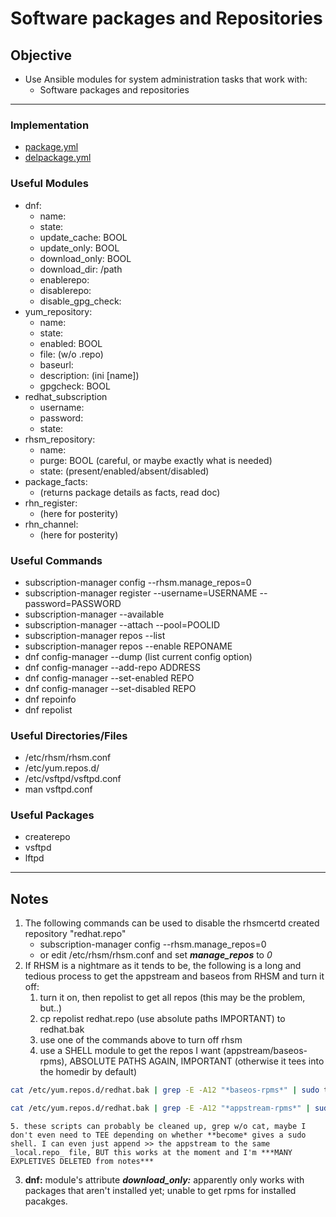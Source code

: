 # Software packages and Repositories

## Objective
* Use Ansible modules for system administration tasks that work with:
	* Software packages and repositories

---

### Implementation
* [package.yml](package.yml)
* [delpackage.yml](delpackage.yml)

### Useful Modules
* dnf:
	* name:
	* state:
	* update_cache: BOOL
	* update_only: BOOL
	* download_only: BOOL
	* download_dir: /path
	* enablerepo:
	* disablerepo:
	* disable_gpg_check:
* yum_repository:
	* name:
	* state:
	* enabled: BOOL
	* file: (w/o .repo)
	* baseurl:
	* description: (ini [name])
	* gpgcheck: BOOL
* redhat_subscription
	* username:
	* password:
	* state:
* rhsm_repository:
	* name:
	* purge: BOOL (careful, or maybe exactly what is needed)
	* state: (present/enabled/absent/disabled)
* package_facts:
	* (returns package details as facts, read doc)
* rhn_register:
	* (here for posterity)
* rhn_channel:
	* (here for posterity)

### Useful Commands
* subscription-manager config --rhsm.manage_repos=0
* subscription-manager register --username=USERNAME --password=PASSWORD
* subscription-manager --available
* subscription-manager --attach --pool=POOLID
* subscription-manager repos --list
* subscription-manager repos --enable REPONAME
* dnf config-manager --dump (list current config option)
* dnf config-manager --add-repo ADDRESS
* dnf config-manager --set-enabled REPO
* dnf config-manager --set-disabled REPO
* dnf repoinfo
* dnf repolist

### Useful Directories/Files
* /etc/rhsm/rhsm.conf
* /etc/yum.repos.d/
* /etc/vsftpd/vsftpd.conf
* man vsftpd.conf

### Useful Packages
* createrepo
* vsftpd
* lftpd

---

## Notes
1. The following commands can be used to disable the rhsmcertd created repository "redhat.repo"
	* subscription-manager config --rhsm.manage_repos=0
	* or edit /etc/rhsm/rhsm.conf and set ***manage_repos*** to _0_
2. If RHSM is a nightmare as it tends to be, the following is a long and tedious process to get the appstream and baseos from RHSM and turn it off:
	1. turn it on, then repolist to get all repos (this may be the problem, but..)
	2. cp repolist redhat.repo (use absolute paths IMPORTANT) to redhat.bak
	3. use one of the commands above to turn off rhsm
	4. use a SHELL module to get the repos I want (appstream/baseos-rpms), ABSOLUTE PATHS AGAIN, IMPORTANT (otherwise it tees into the homedir by default)


```zsh
cat /etc/yum.repos.d/redhat.bak | grep -E -A12 "*baseos-rpms*" | sudo tee > /etc/yum.repos.d/local.repo
```

```zsh
cat /etc/yum.repos.d/redhat.bak | grep -E -A12 "*appstream-rpms*" | sudo tee > /etc/yum.repos.d/local2.repo
```

	5. these scripts can probably be cleaned up, grep w/o cat, maybe I don't even need to TEE depending on whether **become* gives a sudo shell. I can even just append >> the appstream to the same _local.repo_ file, BUT this works at the moment and I'm ***MANY EXPLETIVES DELETED from notes***

3. **dnf:** module's attribute ***download_only:*** apparently only works with packages that aren't installed yet; unable to get rpms for installed pacakges.
